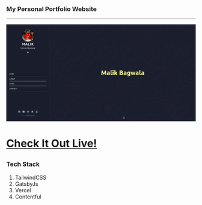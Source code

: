 ### My Personal Portfolio Website

<hr>

<a href="https://malikbagwala.dev">
<img src="https://raw.githubusercontent.com/MalikBagwala/malik-portfolio/master/static/thumbnail.png"></a>

<a href="https://malikbagwala.dev"><h1> Check It Out Live!</a>


### Tech Stack

1. TailwindCSS
2. GatsbyJs
3. Vercel
4. Contentful